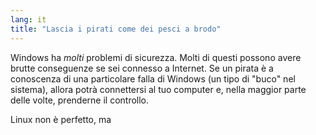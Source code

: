 ```yaml
---
lang: it
title: "Lascia i pirati come dei pesci a brodo"
---
```


Windows ha <i>molti</i> problemi di sicurezza. Molti di questi possono 
avere brutte conseguenze se sei connesso a Internet. Se un pirata è a 
conoscenza di una particolare falla di Windows (un tipo di "buco" nel 
sistema), allora potrà connettersi al tuo computer e, nella maggior parte 
delle volte, prenderne il controllo.

Linux non è perfetto, ma





